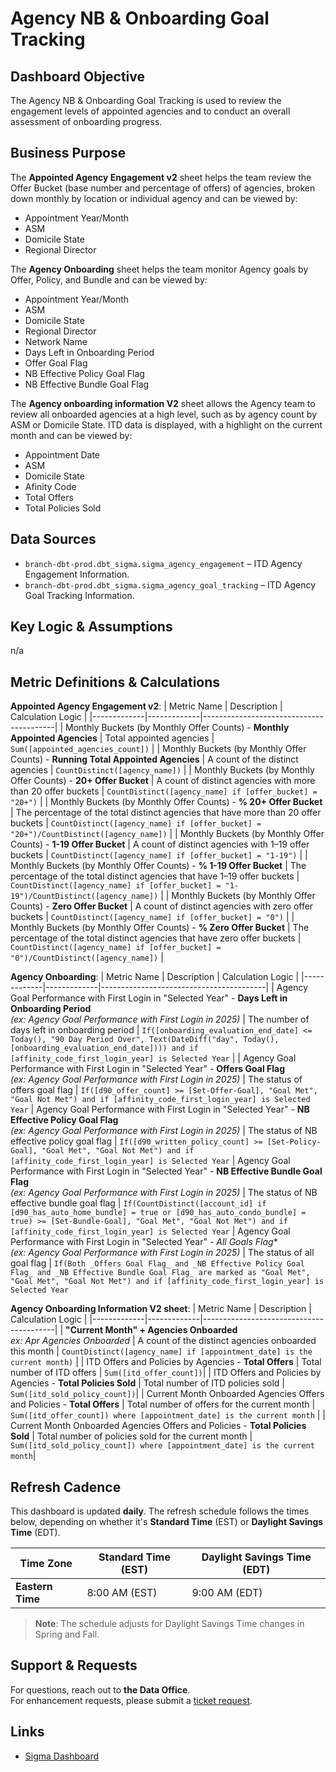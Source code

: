 
# Agency NB & Onboarding Goal Tracking

## Dashboard Objective  
The Agency NB & Onboarding Goal Tracking is used to review the engagement levels of appointed agencies and to conduct an overall assessment of onboarding progress.

## Business Purpose  

The **Appointed Agency Engagement v2** sheet helps the team review the Offer Bucket (base number and percentage of offers) of agencies, broken down monthly by location or individual agency and can be viewed by:
- Appointment Year/Month
- ASM
- Domicile State
- Regional Director

The **Agency Onboarding** sheet helps the team monitor Agency goals by Offer, Policy, and Bundle and can be viewed by:
- Appointment Year/Month
- ASM
- Domicile State
- Regional Director
- Network Name
- Days Left in Onboarding Period
- Offer Goal Flag
- NB Effective Policy Goal Flag
- NB Effective Bundle Goal Flag

The **Agency onboarding information V2** sheet allows the Agency team to review all onboarded agencies at a high level, such as by agency count by ASM or Domicile State.  ITD data is displayed, with a highlight on the current month and can be viewed by:
- Appointment Date
- ASM
- Domicile State
- Afinity Code
- Total Offers
- Total Policies Sold

## Data Sources 
- `branch-dbt-prod.dbt_sigma.sigma_agency_engagement` – ITD Agency Engagement Information.
- `branch-dbt-prod.dbt_sigma.sigma_agency_goal_tracking` – ITD Agency Goal Tracking Information.

## Key Logic & Assumptions  
n/a

## Metric Definitions & Calculations  
**Appointed Agency Engagement v2**:
| Metric Name  | Description  | Calculation Logic |
|-------------|-------------|-----------------------------------------|
| Monthly Buckets (by Monthly Offer Counts) - **Monthly Appointed Agencies** | Total appointed agencies | `Sum([appointed_agencies_count])` |
| Monthly Buckets (by Monthly Offer Counts) - **Running Total Appointed Agencies** | A count of the distinct agencies | `CountDistinct([agency_name])` |
| Monthly Buckets (by Monthly Offer Counts) - **20+ Offer Bucket** | A count of distinct agencies with more than 20 offer buckets | `CountDistinct([agency_name] if [offer_bucket] = "20+")` |
| Monthly Buckets (by Monthly Offer Counts) - **% 20+ Offer Bucket** | The percentage of the total distinct agencies that have more than 20 offer buckets | `CountDistinct([agency_name] if [offer_bucket] = "20+")/CountDistinct([agency_name])` |
| Monthly Buckets (by Monthly Offer Counts) - **1-19 Offer Bucket** | A count of distinct agencies with 1–19 offer buckets | `CountDistinct([agency_name] if [offer_bucket] = "1-19")` |
| Monthly Buckets (by Monthly Offer Counts) - **% 1-19 Offer Bucket** | The percentage of the total distinct agencies that have 1–19 offer buckets | `CountDistinct([agency_name] if [offer_bucket] = "1-19")/CountDistinct([agency_name])` |
| Monthly Buckets (by Monthly Offer Counts) - **Zero Offer Bucket** | A count of distinct agencies with zero offer buckets | `CountDistinct([agency_name] if [offer_bucket] = "0")` |
| Monthly Buckets (by Monthly Offer Counts) - **% Zero Offer Bucket** | The percentage of the total distinct agencies that have zero offer buckets | `CountDistinct([agency_name] if [offer_bucket] = "0")/CountDistinct([agency_name])` |

**Agency Onboarding**:
| Metric Name  | Description  | Calculation Logic |
|-------------|-------------|-----------------------------------------|
| Agency Goal Performance with First Login in "Selected Year" - **Days Left in Onboarding Period** </br> _(ex:  Agency Goal Performance with First Login in 2025)_ | The number of days left in onboarding period | `If([onboarding_evaluation_end_date] <= Today(), "90 Day Period Over", Text(DateDiff("day", Today(), [onboarding_evaluation_end_date]))) and if [affinity_code_first_login_year] is Selected Year` |
| Agency Goal Performance with First Login in "Selected Year" - **Offers Goal Flag** </br> _(ex:  Agency Goal Performance with First Login in 2025)_ | The status of offers goal flag | `If([d90_offer_count] >= [Set-Offer-Goal], "Goal Met", "Goal Not Met") and if [affinity_code_first_login_year] is Selected Year`
| Agency Goal Performance with First Login in "Selected Year" - **NB Effective Policy Goal Flag** </br> _(ex:  Agency Goal Performance with First Login in 2025)_ | The status of NB effective policy goal flag | `If([d90_written_policy_count] >= [Set-Policy-Goal], "Goal Met", "Goal Not Met") and if [affinity_code_first_login_year] is Selected Year`
| Agency Goal Performance with First Login in "Selected Year" - **NB Effective Bundle Goal Flag** </br> _(ex:  Agency Goal Performance with First Login in 2025)_ | The status of NB effective bundle goal flag | `If(CountDistinct([account_id] if [d90_has_auto_home_bundle] = true or [d90_has_auto_condo_bundle] = true) >= [Set-Bundle-Goal], "Goal Met", "Goal Not Met") and if [affinity_code_first_login_year] is Selected Year`
| Agency Goal Performance with First Login in "Selected Year" - *All Goals Flag** </br> _(ex:  Agency Goal Performance with First Login in 2025)_ | The status of all goal flag | `If(Both _Offers Goal Flag_ and _NB Effective Policy Goal Flag_ and _NB Effective Bundle Goal Flag_ are marked as "Goal Met", "Goal Met", "Goal Not Met") and if [affinity_code_first_login_year] is Selected Year`

**Agency Onboarding Information V2 sheet**:
| Metric Name  | Description  | Calculation Logic |
|-------------|-------------|-----------------------------------------|
| **"Current Month" + Agencies Onboarded** </br> _ex: Apr Agencies Onboarded_ | A count of the distinct agencies onboarded this month | `CountDistinct([agency_name] if [appointment_date] is the current month)` |
 | ITD Offers and Policies by Agencies - **Total Offers** | Total number of ITD offers | `Sum([itd_offer_count])`| 
 | ITD Offers and Policies by Agencies - **Total Policies Sold** | Total number of ITD policies sold | `Sum([itd_sold_policy_count])`|
 | Current Month Onboarded Agencies Offers and Policies - **Total Offers** | Total number of offers for the current month | `Sum([itd_offer_count]) where [appointment_date] is the current month` |
 | Current Month Onboarded Agencies Offers and Policies - **Total Policies Sold** | Total number of policies sold for the current month | `Sum([itd_sold_policy_count]) where [appointment_date] is the current month`|

## Refresh Cadence  
This dashboard is updated **daily**. The refresh schedule follows the times below, depending on whether it's **Standard Time** (EST) or **Daylight Savings Time** (EDT).

| Time Zone        | Standard Time (EST) | Daylight Savings Time (EDT) |
|------------------|---------------------|-----------------------------|
| **Eastern Time** | 8:00 AM (EST)       | 9:00 AM (EDT)               |

> **Note**: The schedule adjusts for Daylight Savings Time changes in Spring and Fall.

## Support & Requests  
For questions, reach out to **the Data Office**.  
For enhancement requests, please submit a [ticket request](<https://github.com/gobranch/dataoffice/issues/new/choose>).

## Links  
- [Sigma Dashboard](https://app.sigmacomputing.com/branch/workbook/Agency-NB-and-Onboarding-Goal-Tracking-1v4s63tOPVh09oZ3GKSsyK)

